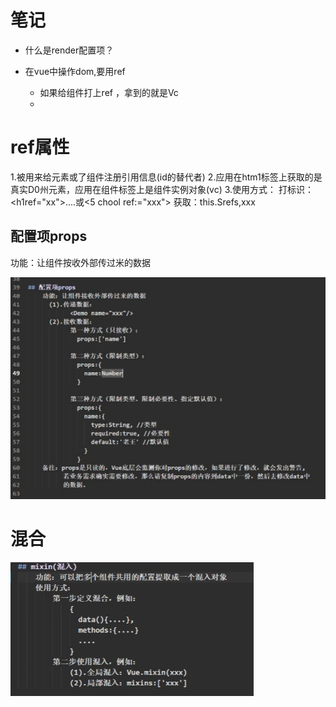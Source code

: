 # 笔记
- 什么是render配置项？  

- 在vue中操作dom,要用ref
  - 如果给组件打上ref ，拿到的就是Vc
  - 
# ref属性
1.被用来给元素或了组件注册引用信息(id的替代者)
2.应用在htm1标签上获取的是真实D0州元素，应用在组件标签上是组件实例对象(vc)
3.使用方式：
打标识：<h1ref="xx">....</h1>或<5 chool ref:="xxx"></School>
获取：this.Srefs,xxx


## 配置项props
功能：让组件按收外部传过米的数据


![](./assets/2023-06-29-16-57-50.png)

# 混合
![](./assets/2023-06-29-17-12-07.png)
